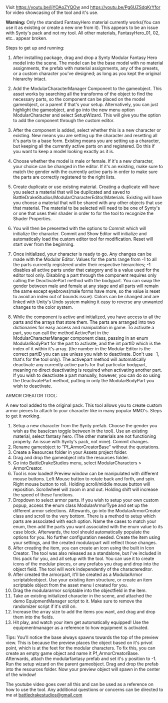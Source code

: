 Visit https://youtu.be/ljYOAoZYQOw and https://youtu.be/Pg6UZSdqKrYfor for video showcasing of the tool and it's use.

<b>Warning:</b> Only the standard FantasyHero material currently works(You can use it as existing or create a new one from it). This appears to be an issue with Synty's pack and not my tool. All other materials, FantasyHero_01, 02, etc.. appear broken.

Steps to get up and running:

1. After installing package, drag and drop a Synty Modular Fantasy Hero model into the scene. 
The model can be the base model with no material assignments, the prefab with material assignments, any of the presets, or a custom character you've designed;
as long as you kept the original hierarchy intact.

2. Add the ModularCharacterManager Component to the gameobject. This asset works by searching all the transforms of the object to find the necessary parts, 
so the component can be placed on the model gameobject, or a parent if that's your setup. 
Alternatively, you can just highlight the gameobject, and go into the new menu option ModularCharacter and select SetupWizard. 
This will give you the option to add the component through the custom editor.

3. After the component is added, select whether this is a new character or existing. New means you are setting up the character and resetting all it's parts to a base form. 
Existing means you are setting up a character, but keeping all the currently active parts on and registered. Do this if you want to keep a model looking exactly as it is.

4. Choose whether the model is male or female. If it's a new character, your choice can be changed in the editor. 
If it's an existing, make sure to match the gender with the currently active parts in order to make sure the parts are correctly registered to the right lists.

5. Create duplicate or use existing material. Creating a duplicate will have you select a material that will be duplicated and saved to BattleDrakeStudios/ModularCharacterEditor/Materials.
Existing will have you choose a material that will be shared with any other objects that use that material. 
The material to be selected will need to be one of Synty's or one that uses their shader in order to for the tool to recognize the Shader Properties.

7. You will then be presented with the options to Commit which will initialize the character. 
Commit and Show Editor will initialize and automatically load the custom editor tool for modification. 
Reset will start over from the beginning.

8. Once initialized, your character is ready to go. Any changes can be made with the Modular Editor.
Values for the parts range from -1 to all the parts currently registered under their respective hierarchies;
-1 disables all active parts under that category and is a value used for the editor tool only. Disabling a part through the component requires only calling the DeactivatePart method with the bodypart.
You can swap the gender between male and female at any stage and all parts will remain the same except eyebrows(male forms have more, so the value is reset to avoid an index out of bounds issue).
Colors can be changed and are linked with Unity's Undo system making it easy to reverse any unwanted changes to the color system.

9. While the component is active and initialized, you have access to all the parts and the arrays that store them. 
The parts are arranged into two dictionaries for easy access and manipulation in game.
To activate a part, you can call the method ActivePart in the ModularCharacterManager component class, passing in an enum ModularBodyPart for the part to activate, and the int partID which is the index of it within it's array.
(the number in the Modular Editor is the correct partID you can use unless you wish to deactivate. Don't use -1, that's for the tool only).
The activepart method will automatically deactivate any currently active parts for that particular bodypart, meaning no direct deactivating is required when activating another part. 
If you wish to deactivate a part manually, however, you can do so using the DeactivatePart method, putting in only the ModularBodyPart you wish to deactivate.

ARMOR CREATOR TOOL:

A new tool added to the original pack. This tool allows you to create custom armor pieces to attach to your character like in many popular MMO's. Steps to get it working.

1. Setup a new character from the Synty prefab. Choose the gender you wish as the base(can toggle between in the tool). Use an existing material, select fantasy hero.
(The other materials are not functioning properly. An issue with Synty's pack, not mine). Commit changes.
2. Rename gameobject to "Pf_ArmorCreatorBase" without the quotations.
3. Create a Resources folder in your Assets project folder.
4. Drag and drop the gameobject into the resources folder.
5. Go into BattleDrakeStudios menu, select ModularCharacters > ArmorCreator.
6. Tool is now loaded! Preview window can be manipulated with different mouse buttons. Left Mouse button to rotate back and forth, and spin. Right mouse button to roll.
Holding scroll/middle mouse button will reposition. Scrollwheel will zoom in and out. Holding shift will increase the speed of these functions.
7. Dropdown to select armor parts. If you wish to setup your own custom popup, access the enum class ModularArmorType and set up the different armor selections. Aftewards,
go into the ModularArmorCreator class and scroll to the very bottom. There is a method to setup which parts are associated with each option. Name the cases to match your enum,
then add the parts you want associated with the enum value to its case block.
Afterwards, the tool should automatically populate the options for you. No further configuration needed. Create the item using your settings, and the created modularpart will reflect those changes.
8. After creating the item, you can create an icon using the built in Icon Creator. The tool was also released as a standalone, but i've included in this pack for you, and all setup with the tool.
You can use it to create icons of the modular pieces, or any prefabs you drag and drop into the object field. The tool will work independently of the charactereditor.
9. After created the armorpart, it'll be created as a ModularArmor scriptableobject. Use your existing item structure, or create an item scriptable object from the asset menu I created for you.
10. Drag the modulararmor scriptable into the objectfield in the item.
11. Take an existing initialized character in the scene, and attached the demo EquipmentManager script to it. Make sure to remove the randomizer script if it's still on.
12. Increase the array size to add the items you want, and drag and drop them into the fields.
13. Hit play, and watch your item get automatically equipped! Use the equipmentmanager as a reference to how equipment is activated.

Tips: You'll notice the base always spawns towards the top of the preview view. This is because the preview places the object based on it's privot point, which is at the feet for the modular characters.
To fix this, you can create an empty game object and name it Pf_ArmorCreatorBase. Afterwards, attach the modularfantasy prefab and set it's y position to -1. Run the setup wizard on the parent gameobject.
Drag and drop the prefab into the resources folder. Now your preview object will spawn in the center of the window!

The youtube video goes over all this and can be used as a reference on how to use the tool. Any additional questions or concerns can be directed to me at battledrakestudios@gmail.com
